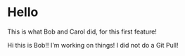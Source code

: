 # Hello

This is what Bob and Carol did, for this first feature!

Hi this is Bob!! I'm working on things! I did not do a Git Pull!